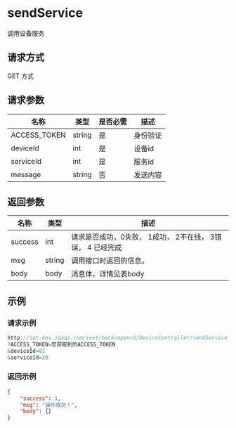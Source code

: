 # sendService

调用设备服务

## 请求方式

GET 方式

## 请求参数

| 名称         | 类型   | 是否必需 | 描述     |
| ------------ | ------ | -------- | -------- |
| ACCESS_TOKEN | string | 是       | 身份验证 |
| deviceId     | int    | 是       | 设备id   |
| serviceId    | int    | 是       | 服务id   |
| message      | string | 否       | 发送内容 |

## 返回参数

| 名称    | 类型   | 描述                                                       |
| ------- | ------ | ---------------------------------------------------------- |
| success | int    | 请求是否成功，0失败， 1成功， 2不在线， 3错误， 4 已经完成 |
| msg     | string | 调用接口时返回的信息。                                     |
| body    | body   | 消息体，详情见表body                                       |

## 示例

### 请求示例

```java
http://iot.dev.idaqi.com/iext/back/openv1/DeviceController/sendService
?ACCESS_TOKEN=您获取到的ACCESS_TOKEN
&deviceId=81
&serviceId=20
```

### 返回示例

```json
{
    "success": 1,
    "msg": "操作成功！",
    "body": {}
}
```

